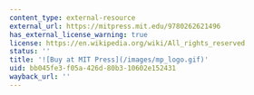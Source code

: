 ```yaml
---
content_type: external-resource
external_url: https://mitpress.mit.edu/9780262621496
has_external_license_warning: true
license: https://en.wikipedia.org/wiki/All_rights_reserved
status: ''
title: '![Buy at MIT Press](/images/mp_logo.gif)'
uid: bb045fe3-f05a-426d-80b3-10602e152431
wayback_url: ''
---
```

